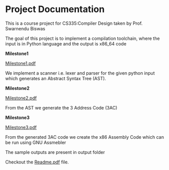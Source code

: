 # Project Documentation
This is a course project for CS335:Compiler Design taken by Prof. Swarnendu Biswas

The goal of this project is to implement a compilation toolchain, where the input is in Python language and the output is x86_64 code

**Milestone1** 

[Milestone1.pdf](doc/Milestone1.pdf)

We implement a scanner i.e. lexer and parser for the given python input which generates an Abstract Syntax Tree (AST).

**Milestone2**

[Milestone2.pdf](doc/Milestone2.pdf)

From the AST we generate the 3 Address Code (3AC)

**Milestone3**

[Milestone3.pdf](doc/Milestone3.pdf)

From the generated 3AC code we create the x86 Assembly Code which can be run using GNU Assmebler

The sample outputs are present in output folder

Checkout the [Readme.pdf](doc/Readme.pdf) file.

